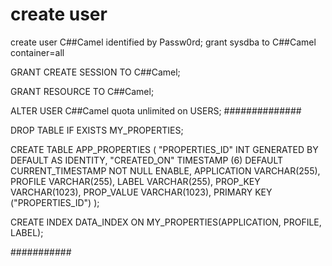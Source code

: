 # create user

create user C##Camel identified by Passw0rd;
grant sysdba to C##Camel container=all

GRANT CREATE SESSION TO C##Camel;


GRANT RESOURCE TO C##Camel;

ALTER USER C##Camel quota unlimited on USERS;
##############

DROP TABLE IF EXISTS MY_PROPERTIES;

CREATE TABLE APP_PROPERTIES (
"PROPERTIES_ID" INT GENERATED BY DEFAULT AS IDENTITY,
"CREATED_ON" TIMESTAMP (6) DEFAULT CURRENT_TIMESTAMP NOT NULL ENABLE,
APPLICATION VARCHAR(255),
PROFILE VARCHAR(255),
LABEL VARCHAR(255),
PROP_KEY VARCHAR(1023),
PROP_VALUE VARCHAR(1023),
PRIMARY KEY ("PROPERTIES_ID")
);

CREATE INDEX DATA_INDEX
ON MY_PROPERTIES(APPLICATION, PROFILE, LABEL);

###########